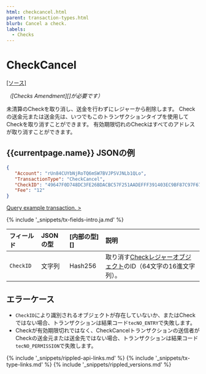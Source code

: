 ```yaml
---
html: checkcancel.html
parent: transaction-types.html
blurb: Cancel a check.
labels:
  - Checks
---
```


# CheckCancel
[[ソース]](https://github.com/ripple/rippled/blob/master/src/ripple/app/tx/impl/CancelCheck.cpp "Source")

_（\[Checks Amendment\]\[\]が必要です）_

未清算のCheckを取り消し、送金を行わずにレジャーから削除します。 Checkの送金元または送金先は、いつでもこのトランザクションタイプを使用してCheckを取り消すことができます。 有効期限切れのCheckはすべてのアドレスが取り消すことができます。

## {{currentpage.name}} JSONの例

```json
{
   "Account": "rUn84CUYbNjRoTQ6mSW7BVJPSVJNLb1QLo",
   "TransactionType": "CheckCancel",
   "CheckID": "49647F0D748DC3FE26BDACBC57F251AADEFFF391403EC9BF87C97F67E9977FB0",
   "Fee": "12"
}
```

[Query example transaction. >](websocket-api-tool.html?server=wss%3A%2F%2Fs1.ripple.com%2F&req=%7B%22id%22%3A%22example_CheckCancel%22%2C%22command%22%3A%22tx%22%2C%22transaction%22%3A%22D3328000315C6DCEC1426E4E549288E3672752385D86A40D56856DBD10382953%22%2C%22binary%22%3Afalse%7D)

{% include '_snippets/tx-fields-intro.ja.md' %}
<!--{# fix md highlighting_ #}-->

| フィールド     | JSONの型 | \[内部の型\]\[\] | 説明                                                 |
|:--------- |:------ |:------------ |:-------------------------------------------------- |
| `CheckID` | 文字列    | Hash256      | 取り消す[Checkレジャーオブジェクト](check.html)のID（64文字の16進文字列）。 |

## エラーケース

- `CheckID`により識別されるオブジェクトが存在していないか、またはCheckではない場合、トランザクションは結果コード`tecNO_ENTRY`で失敗します。
- Checkが有効期限切れではなく、CheckCancelトランザクションの送信者がCheckの送金元または送金先ではない場合、トランザクションは結果コード`tecNO_PERMISSION`で失敗します。

<!--{# common link defs #}-->
{% include '_snippets/rippled-api-links.md' %}
{% include '_snippets/tx-type-links.md' %}
{% include '_snippets/rippled_versions.md' %}
